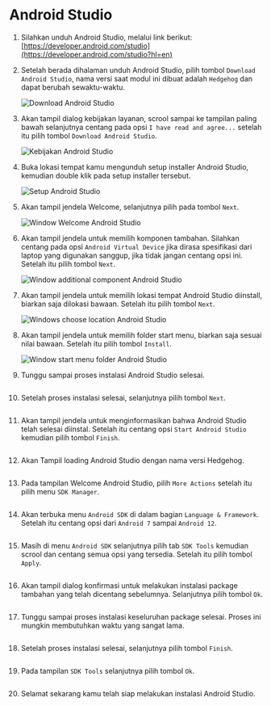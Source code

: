 # Android Studio

1. Silahkan unduh Android Studio, melalui link berikut: [https://developer.android.com/studio](https://developer.android.com/studio?hl=en)
	
2. Setelah berada dihalaman unduh Android Studio, pilih tombol `Download Android Studio`, nama versi saat modul ini dibuat adalah `Hedgehog` dan dapat berubah sewaktu-waktu.

	<img style="display: block;"  src="img/android-studio/as-1.jpg" alt="Download Android Studio" />
	
3. Akan tampil dialog kebijakan layanan, scrool sampai ke tampilan paling bawah selanjutnya centang pada opsi `I have read and agree...` setelah itu pilih tombol `Download Android Studio`.

	<img style="display: block; margin: 0;"  src="img/android-studio/as-2.jpg" alt="Kebijakan Android Studio" />

4. Buka lokasi tempat kamu mengunduh setup installer Android Studio, kemudian double klik pada setup installer tersebut. 

	<img style="display: block; margin: 0;"  src="img/android-studio/as-3.jpg" alt="Setup Android Studio" />
	
5. Akan tampil jendela Welcome, selanjutnya pilih pada tombol `Next`.

	<img style="display: block; margin: 0;"  src="img/android-studio/as-4.jpg" alt="Window Welcome Android Studio" />
	
6. Akan tampil jendela untuk memilih komponen tambahan. Silahkan centang pada opsi `Android Virtual Device` jika dirasa spesifikasi dari laptop yang digunakan sanggup, jika tidak jangan centang opsi ini. Setelah itu pilih tombol `Next`.

	<img style="display: block; margin: 0;"  src="img/android-studio/as-5.jpg" alt="Window additional component Android Studio" />
	
7. Akan tampil jendela untuk memilih lokasi tempat Android Studio diinstall, biarkan saja dilokasi bawaan. Setelah itu pilih tombol `Next`.

	<img style="display: block; margin: 0;"  src="img/android-studio/as-6.jpg" alt="Windows choose location Android Studio" />
	
8. Akan tampil jendela untuk memilih folder start menu, biarkan saja sesuai nilai bawaan. Setelah itu pilih tombol `Install`.

	<img style="display: block; margin: 0;"  src="img/android-studio/as-7.jpg" alt="Window start menu folder Android Studio" />
	
9. Tunggu sampai proses instalasi Android Studio selesai.

	<img style="display: block; margin: 0;"  src="img/android-studio/as-8.jpg" alt="" />
	
10. Setelah proses instalasi selesai, selanjutnya pilih tombol `Next`.

	<img style="display: block; margin: 0;"  src="img/android-studio/as-9.jpg" alt="" />
	
11. Akan tampil jendela untuk menginformasikan bahwa Android Studio telah selesai diinstal. Setelah itu centang opsi `Start Android Studio` kemudian pilih tombol `Finish`.

	<img style="display: block; margin: 0;"  src="img/android-studio/as-10.jpg" alt="" />
	
12. Akan Tampil loading Android Studio dengan nama versi Hedgehog.

	<img style="display: block; margin: 0;"  src="img/android-studio/as-11.jpg" alt="" />
	
18. Pada tampilan Welcome Android Studio, pilih `More Actions` setelah itu pilih menu `SDK Manager`.

	<img style="display: block; margin: 0;"  src="img/android-studio/as-12.jpg" alt="" />
	
19. Akan terbuka menu `Android SDK` di dalam bagian `Language & Framework`. Setelah itu centang opsi dari `Android 7` sampai `Android 12`.

	<img style="display: block; margin: 0;"  src="img/android-studio/as-16.jpg" alt="" />
	
20. Masih di menu `Android SDK` selanjutnya pilih tab `SDK Tools` kemudian scrool dan centang semua opsi yang tersedia. Setelah itu pilih tombol `Apply`.

	<img style="display: block; margin: 0;"  src="img/android-studio/as-17.jpg" alt="" />
	
21. Akan tampil dialog konfirmasi untuk melakukan instalasi package tambahan yang telah dicentang sebelumnya. Selanjutnya pilih tombol `Ok`. 

	<img style="display: block; margin: 0;"  src="img/android-studio/as-18.jpg" alt="" />
	
22. Tunggu sampai proses instalasi keseluruhan package selesai. Proses ini mungkin membutuhkan waktu yang sangat lama.

	<img style="display: block; margin: 0;"  src="img/android-studio/as-19.jpg" alt="" />

23. Setelah proses instalasi selesai, selanjutnya pilih tombol `Finish`.

	<img style="display: block; margin: 0;"  src="img/android-studio/as-20.jpg" alt="" />

24. Pada tampilan `SDK Tools` selanjutnya pilih tombol `Ok`.

	<img style="display: block; margin: 0;"  src="img/android-studio/as-21.jpg" alt="" />

25. Selamat sekarang kamu telah siap melakukan instalasi Android Studio.